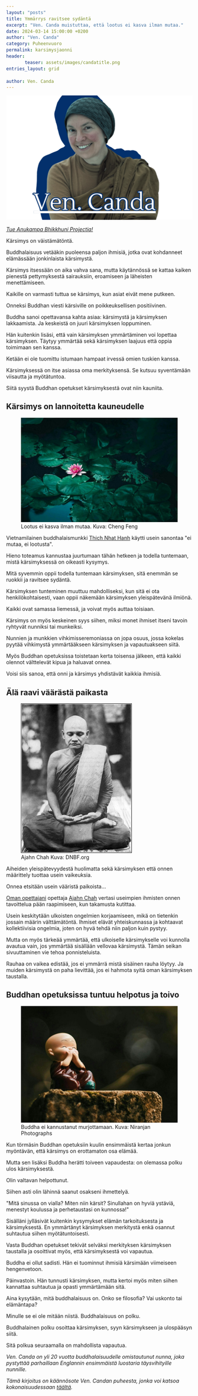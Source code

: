 ```yaml
---
layout: "posts"
title: Ymmärrys ravitsee sydäntä
excerpt: "Ven. Canda muistuttaa, että lootus ei kasva ilman mutaa."
date: 2024-03-14 15:00:00 +0200
author: "Ven. Canda"
category: Puheenvuoro
permalink: karsimysjaonni
header: 
       teaser: assets/images/candatitle.png
entries_layout: grid

author: Ven. Canda
---
```


<img src="assets/images/candatitle.png" alt="vencanda">

<i><a href="https://anukampaproject.org/donate/">Tue Anukampa Bhikkhuni Projectia!</a></i>

Kärsimys on väistämätöntä. 

Buddhalaisuus vetääkin puoleensa paljon ihmisiä, jotka ovat kohdanneet elämässään jonkinlaista kärsimystä.

Kärsimys itsessään on aika vahva sana, mutta käytännössä se kattaa kaiken pienestä pettymyksestä sairauksiin, eroamiseen ja läheisten menettämiseen.

Kaikille on varmasti tuttua se kärsimys, kun asiat eivät mene putkeen.

Onneksi Buddhan viesti kärsiville on poikkeuksellisen positiivinen. 

Buddha sanoi opettavansa kahta asiaa: kärsimystä ja kärsimyksen lakkaamista. Ja keskeistä on juuri kärsimyksen loppuminen. 

Hän kuitenkin lisäsi, että vain kärsimyksen ymmärtäminen voi lopettaa kärsimyksen. Täytyy ymmärtää sekä kärsimyksen laajuus että oppia toimimaan sen kanssa. 

Ketään ei ole tuomittu istumaan hampaat irvessä omien tuskien kanssa. 

Kärsimyksessä on itse asiassa oma merkityksensä. Se kutsuu syventämään viisautta ja myötätuntoa. 

Siitä syystä Buddhan opetukset kärsimyksestä ovat niin kauniita.

<h2>Kärsimys on lannoitetta kauneudelle</h2>

<figure>
<img src="assets/images/cheng-feng-kkdzHCrHjgU-unsplash.jpg" alt="lootus">
<figcaption> Lootus ei kasva ilman mutaa. Kuva: Cheng Feng</figcaption>
</figure>

Vietnamilainen buddhalaismunkki <a href="https://plumvillage.org/about/thich-nhat-hanh">Thich Nhat Hanh</a> käytti usein sanontaa "ei mutaa, ei lootusta".

Hieno toteamus kannustaa juurtumaan tähän hetkeen ja todella tuntemaan, mistä kärsimyksessä on oikeasti kysymys. 

Mitä syvemmin oppii todella tuntemaan kärsimyksen, sitä enemmän se ruokkii ja ravitsee sydäntä.  

Kärsimyksen tunteminen muuttuu mahdolliseksi, kun sitä ei ota henkilökohtaisesti, vaan oppii näkemään kärsimyksen yleispätevänä ilmiönä. 

Kaikki ovat samassa liemessä, ja voivat myös auttaa toisiaan.

Kärsimys on myös keskeinen syys siihen, miksi monet ihmiset itseni tavoin ryhtyvät nunniksi tai munkeiksi. 

Nunnien ja munkkien vihkimisseremoniassa on jopa osuus, jossa kokelas pyytää vihkimystä ymmärtääkseen kärsimyksen ja vapautuakseen siitä.

Myös Buddhan opetuksissa toistetaan kerta toisensa jälkeen, että kaikki olennot välttelevät kipua ja haluavat onnea. 

Voisi siis sanoa, että onni ja kärsimys yhdistävät kaikkia ihmisiä.

<h2>Älä raavi väärästä paikasta</h2>

<figure>
<img src="assets/images/ajahnchah.jpg" alt="ajahn chah">
<figcaption> Ajahn Chah Kuva: DNBF.org</figcaption>
</figure>

Aiheiden yleispätevyydestä huolimatta sekä kärsimyksen että onnen määrittely tuottaa usein vaikeuksia. 

Onnea etsitään usein vääristä paikoista...

<a href="https://meditoikuinbuddha.fi/munkkiyksin">Oman opettajani</a> opettaja <a href="https://www.ajahnchah.org/">Ajahn Chah</a> vertasi useimpien ihmisten onnen tavoittelua pään raapimiseen, kun takamusta kutittaa. 

Usein keskitytään ulkoisten ongelmien korjaamiseen, mikä on tietenkin jossain määrin välttämätöntä. Ihmiset elävät yhteiskunnassa ja kohtaavat kollektiivisia ongelmia, joten on hyvä tehdä niin paljon kuin pystyy.

Mutta on myös tärkeää ymmärtää, että ulkoiselle kärsimykselle voi kunnolla avautua vain, jos ymmärtää sisällään vellovaa kärsimystä. Tämän seikan sivuuttaminen vie tehoa ponnisteluista. 

Rauhaa on vaikea edistää, jos ei ymmärrä mistä sisäinen rauha löytyy. Ja muiden kärsimystä on paha lievittää, jos ei hahmota syitä oman kärsimyksen taustalla.

<h2>Buddhan opetuksissa tuntuu helpotus ja toivo</h2>

<figure>
<img src="assets/images/niranjan-_-photographs-b5XS4nqIets-unsplash.jpg" alt="naurava nunna">
<figcaption> Buddha ei kannustanut murjottamaan. Kuva: Niranjan Photographs</figcaption>
</figure>

Kun törmäsin Buddhan opetuksiin kuulin ensimmäistä kertaa jonkun myöntävän, että kärsimys on erottamaton osa elämää. 

Mutta sen lisäksi Buddha herätti toiveen vapaudesta: on olemassa polku ulos kärsimyksestä.

Olin valtavan helpottunut.

Siihen asti olin lähinnä saanut osakseni ihmettelyä. 

"Mitä sinussa on vialla? Miten niin kärsit? Sinullahan on hyviä ystäviä, menestyt koulussa ja perhetaustasi on kunnossa!"

Sisälläni jylläsivät kuitenkin kysymykset elämän tarkoituksesta ja kärsimyksestä. En ymmärtänyt kärsimyksen merkitystä enkä osannut suhtautua siihen myötätuntoisesti.

Vasta Buddhan opetukset tekivät selväksi merkityksen kärsimyksen taustalla ja osoittivat myös, että kärsimyksestä voi vapautua. 

Buddha ei ollut sadisti. Hän ei tuominnut ihmisiä kärsimään viimeiseen hengenvetoon. 

Päinvastoin. Hän tunnusti kärsimyksen, mutta kertoi myös miten siihen kannattaa suhtautua ja opasti ymmärtämään sitä.

Aina kysytään, mitä buddhalaisuus on. Onko se filosofia? Vai uskonto tai elämäntapa? 

Minulle se ei ole mitään niistä. Buddhalaisuus on polku.

Buddhalainen polku osoittaa kärsimyksen, syyn kärsimykseen ja ulospääsyn siitä. 

Sitä polkua seuraamalla on mahdollista vapautua.

<i>Ven. Canda on yli 20 vuotta buddhalaisuudelle omistautunut nunna, joka pystyttää parhaillaan Englannin ensimmäistä luostaria täysvihityille nunnille.</i> 

<i>Tämä kirjoitus on käännösote Ven. Candan puheesta, jonka voi katsoa kokonaisuudessaan <a href="https://www.youtube.com/watch?v=uFyAyV7IelU&t=581s">täältä</a>.</i>
